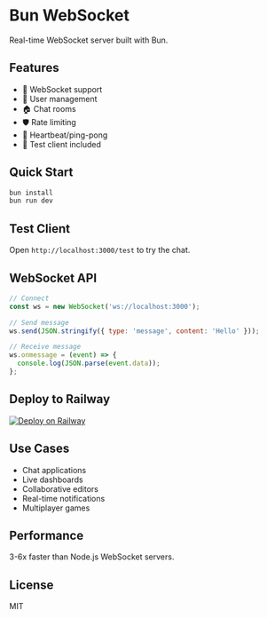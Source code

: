 # Bun WebSocket

Real-time WebSocket server built with Bun.

## Features

- 💬 WebSocket support
- 👥 User management
- 🏠 Chat rooms
- 🛡️ Rate limiting
- 💓 Heartbeat/ping-pong
- 🧪 Test client included

## Quick Start

```bash
bun install
bun run dev
```

## Test Client

Open `http://localhost:3000/test` to try the chat.

## WebSocket API

```javascript
// Connect
const ws = new WebSocket('ws://localhost:3000');

// Send message
ws.send(JSON.stringify({ type: 'message', content: 'Hello' }));

// Receive message
ws.onmessage = (event) => {
  console.log(JSON.parse(event.data));
};
```

## Deploy to Railway

[![Deploy on Railway](https://railway.app/button.svg)](https://railway.app/template/YOUR-CODE)

## Use Cases

- Chat applications
- Live dashboards
- Collaborative editors
- Real-time notifications
- Multiplayer games

## Performance

3-6x faster than Node.js WebSocket servers.

## License

MIT
